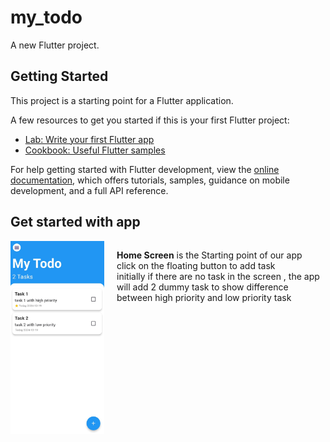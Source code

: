 # my_todo

A new Flutter project.

## Getting Started

This project is a starting point for a Flutter application.

A few resources to get you started if this is your first Flutter project:

- [Lab: Write your first Flutter app](https://docs.flutter.dev/get-started/codelab)
- [Cookbook: Useful Flutter samples](https://docs.flutter.dev/cookbook)

For help getting started with Flutter development, view the
[online documentation](https://docs.flutter.dev/), which offers tutorials,
samples, guidance on mobile development, and a full API reference.

## Get started with app

<div style="display: flex; flex-direction: row;">
  <img src="./images/homeScreen.jpg" alt="Image Description" width="150" style="margin-right: 20px;">
  <p><b>Home Screen</b> is the Starting point of our app 
  <br>
  click on the floating button to add task 
  <br>
  initially if there are no task in the screen , the app will add 2 dummy task to show difference between high priority and low priority task
    
  </p>
</div>

